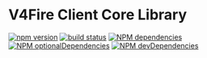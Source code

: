 V4Fire Client Core Library
==========================

[![npm version](https://badge.fury.io/js/%40v4fire%2Fclient.svg)](https://badge.fury.io/js/%40v4fire%2Fclient)
[![build status](https://travis-ci.org/V4Fire/Client.svg?branch=master)](https://travis-ci.org/github/V4Fire/Client)
[![NPM dependencies](http://img.shields.io/david/v4fire/client.svg?style=flat)](https://david-dm.org/v4fire/client)
[![NPM optionalDependencies](http://img.shields.io/david/optional/v4fire/client.svg?style=flat)](https://david-dm.org/v4fire/client?type=optional)
[![NPM devDependencies](http://img.shields.io/david/dev/v4fire/client.svg?style=flat)](https://david-dm.org/v4fire/client?type=dev)
